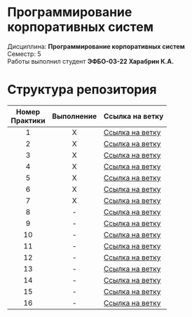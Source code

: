 # Программирование корпоративных систем
Дисциплина: **Программирование корпоративных систем** <br>
Семестр: 5 <br>
Работы выполнил студент **ЭФБО-03-22 Харабрин К.А.** <br>

# Структура репозитория
| Номер<br>Практики | Выполнение | Ссылка на ветку |
|:---:|:---:|---|
| 1 | X | [Ссылка на ветку](https://github.com/Vln4ik/PKS/tree/Practice-1) |
| 2 | X | [Ссылка на ветку](https://github.com/Vln4ik/PKS/tree/Practice-2) |
| 3 | X | [Ссылка на ветку](https://github.com/Vln4ik/PKS/tree/Practice-3) |
| 4 | X | [Ссылка на ветку](https://github.com/Vln4ik/PKS/tree/Practice-4) |
| 5 | X | [Ссылка на ветку](https://github.com/Vln4ik/PKS/tree/Practice-5) |
| 6 | X | [Ссылка на ветку](https://github.com/Vln4ik/PKS/tree/Practice-6) |
| 7 | X | [Ссылка на ветку](https://github.com/Vln4ik/PKS/tree/Practice-7) |
| 8 | - | [Ссылка на ветку](https://github.com/Vln4ik/PKS/tree/Practice-8) |
| 9 | - | [Ссылка на ветку](https://github.com/Vln4ik/PKS/tree/Practice-9) |
| 10 | - | [Ссылка на ветку](https://github.com/Vln4ik/PKS/tree/Practice-10) |
| 11 | - | [Ссылка на ветку](https://github.com/Vln4ik/PKS/tree/Practice-11) |
| 12 | - | [Ссылка на ветку](https://github.com/Vln4ik/PKS/tree/Practice-12) |
| 13 | - | [Ссылка на ветку](https://github.com/Vln4ik/PKS/tree/Practice-13) |
| 14 | - | [Ссылка на ветку](https://github.com/Vln4ik/PKS/tree/Practice-14) |
| 15 | - | [Ссылка на ветку](https://github.com/Vln4ik/PKS/tree/Practice-15) |
| 16 | - | [Ссылка на ветку](https://github.com/Vln4ik/PKS/tree/Practice-16) |
